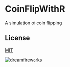 # CoinFlipWithR
 A simulation of coin flipping

## License
[MIT](https://github.com/DreamFireworks/CoinFlipWithR/blob/main/LICENSE)

<a href="https://www.linkedin.com/in/serhan-eraslan/" target="_blank" align="left">
  <img src="https://komarev.com/ghpvc/?username=dreamfireworks&label=%20Views&color=0e75b6&style=flat" alt="dreamfireworks" />
</a>

